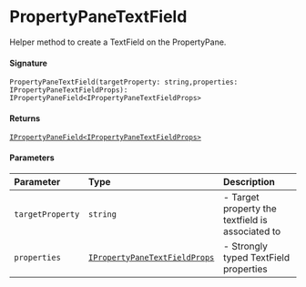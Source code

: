 # PropertyPaneTextField

Helper method to create a TextField on the PropertyPane.

#### Signature
`PropertyPaneTextField(targetProperty: string,properties: IPropertyPaneTextFieldProps): IPropertyPaneField<IPropertyPaneTextFieldProps>`

#### Returns
[`IPropertyPaneField<IPropertyPaneTextFieldProps>`](ipropertypanefield.md)


#### Parameters


| Parameter	   | Type    | Description |
|:-------------|:---------------|:------------|
| `targetProperty`    | `string` | - Target property the textfield is associated to |
| `properties`    | [`IPropertyPaneTextFieldProps`](ipropertypanetextfieldprops.md) | - Strongly typed TextField properties |

